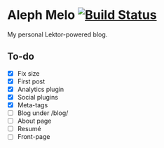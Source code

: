 # Aleph Melo [![Build Status](https://travis-ci.org/alephmelo/alephmelo.github.io.svg?branch=source)](https://travis-ci.org/alephmelo/alephmelo.github.io)
My personal Lektor-powered blog.

## To-do
- [x] Fix size
- [x] First post
- [x] Analytics plugin
- [x] Social plugins
- [x] Meta-tags
- [ ] Blog under /blog/
- [ ] About page
- [ ] Resumé
- [ ] Front-page
